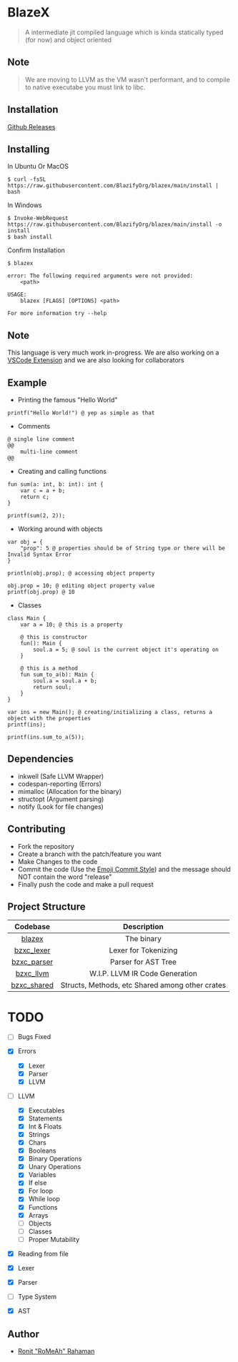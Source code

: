 # BlazeX

> A intermediate jit compiled language which is kinda statically typed (for now) and object oriented

## Note
> We are moving to LLVM as the VM wasn't performant, and to compile to native executabe you must link to libc.

## Installation

[Github Releases](https://github.com/BlazifyOrg/blazex/releases)

## Installing

In Ubuntu Or MacOS

```shell
$ curl -fsSL https://raw.githubusercontent.com/BlazifyOrg/blazex/main/install | bash
```

In Windows

```shell
$ Invoke-WebRequest https://raw.githubusercontent.com/BlazifyOrg/blazex/main/install -o install
$ bash install
```

Confirm Installation

```shell
$ blazex
```

```
error: The following required arguments were not provided:
    <path>

USAGE:
    blazex [FLAGS] [OPTIONS] <path>

For more information try --help
```

## Note

This language is very much work in-progress. We are also working on a [VSCode Extension](https://github.com/BlazifyOrg/blazexscript-vscode) and we are also looking for collaborators

## Example

- Printing the famous "Hello World"

```bzx
printf("Hello World!") @ yep as simple as that
```

- Comments

```bzx
@ single line comment
@@
	multi-line comment
@@
```

- Creating and calling functions

```bzx
fun sum(a: int, b: int): int {
    var c = a + b;
    return c;
}

printf(sum(2, 2));
```

- Working around with objects

```bzx
var obj = {
    "prop": 5 @ properties should be of String type or there will be Invalid Syntax Error
}

println(obj.prop); @ accessing object property

obj.prop = 10; @ editing object property value
printf(obj.prop) @ 10
```

- Classes

```bzx
class Main {
    var a = 10; @ this is a property

    @ this is constructor
    fun(): Main {
        soul.a = 5; @ soul is the current object it's operating on
    }

    @ this is a method
    fun sum_to_a(b): Main {
        soul.a = soul.a + b;
        return soul;
    }
}

var ins = new Main(); @ creating/initializing a class, returns a object with the properties
printf(ins);

printf(ins.sum_to_a(5));
```

## Dependencies
- inkwell (Safe LLVM Wrapper)
- codespan-reporting (Errors)
- mimalloc (Allocation for the binary)
- structopt (Argument parsing)
- notify (Look for file changes)


## Contributing

- Fork the repository
- Create a branch with the patch/feature you want
- Make Changes to the code
- Commit the code (Use the [Emoji Commit Style](https://gist.github.com/RoMeAh/29cb5008266ab14ace12ac865bfe0538)) and the message should NOT contain the word "release"
- Finally push the code and make a pull request

## Project Structure

|             Codebase              |                   Description                   |
| :-------------------------------: | :---------------------------------------------: |
|      [blazex](crates/blazex)      |                   The binary                    |
|  [bzxc_lexer](crates/bzxc_lexer)  |              Lexer for Tokenizing               |
| [bzxc_parser](crates/bzxc_parser) |               Parser for AST Tree               |
|   [bzxc_llvm](crates/bzxc_llvm)   |         W.I.P. LLVM IR Code Generation          |
| [bzxc_shared](crates/bzxc_shared) | Structs, Methods, etc Shared among other crates |

# TODO

- [ ] Bugs Fixed
- [x] Errors
  - [x] Lexer
  - [x] Parser
  - [x] LLVM 
- [ ] LLVM

  - [x] Executables
  - [x] Statements
  - [x] Int & Floats
  - [x] Strings
  - [x] Chars
  - [x] Booleans
  - [x] Binary Operations
  - [x] Unary Operations
  - [x] Variables
  - [x] If else
  - [x] For loop
  - [x] While loop
  - [x] Functions
  - [x] Arrays
  - [ ] Objects
  - [ ] Classes
  - [ ] Proper Mutability

- [x] Reading from file
- [x] Lexer
- [x] Parser
- [ ] Type System
- [x] AST

## Author

- [Ronit "RoMeAh" Rahaman](https://www.romeah.me)
